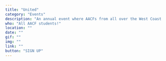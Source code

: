 ```yaml
---
title: "United"
category: "Events"
description: "An annual event where AACFs from all over the West Coast gather together in California with the purpose of becoming “united.” Rooted in our identity in Christ, this space not only provides an encouragement for AACFs beyond our individual campuses, but also reinforces relationships among believers and non-believers."
who: "All AACF students!"
location: ""
date: ""
gif: ""
img: ""
link: ""
button: "SIGN UP"
---
```


